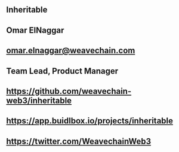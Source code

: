 ## Inheritable

## Omar ElNaggar

## omar.elnaggar@weavechain.com

## Team Lead, Product Manager

## https://github.com/weavechain-web3/inheritable

## https://app.buidlbox.io/projects/inheritable

## https://twitter.com/WeavechainWeb3
